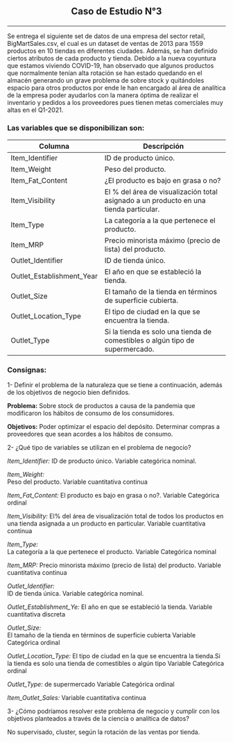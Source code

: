 ## <p style="text-align: center;">**Caso de Estudio N°3**</p>
_____________________________

Se entrega el siguiente set de datos de una empresa del sector retail, BigMartSales.csv, el cual es un dataset de ventas de 2013 para 1559 productos en 10 tiendas en diferentes ciudades. Además, se han definido ciertos atributos de cada producto y tienda. Debido a la  nueva  coyuntura  que  estamos  viviendo  COVID-19,  han  observado  que  algunos productos que normalmente tenían alta rotación se han estado quedando en el almacén generando un grave problema de sobre stock y quitándoles espacio para otros productos por ende le han encargado al área de analítica de la empresa poder ayudarlos con la manera óptima de realizar el inventario y pedidos a los proveedores pues tienen metas comerciales muy altas en el Q1-2021.



### Las variables que se disponibilizan son:

| Columna                   | Descripción                                               |
|---------------------------|-----------------------------------------------------------|
| Item_Identifier           | ID de producto único.                                    |
| Item_Weight               | Peso del producto.                                       |
| Item_Fat_Content          | ¿El producto es bajo en grasa o no?                       |
| Item_Visibility           | El % del área de visualización total asignado a un producto en una tienda particular. |
| Item_Type                 | La categoría a la que pertenece el producto.              |
| Item_MRP                  | Precio minorista máximo (precio de lista) del producto.   |
| Outlet_Identifier         | ID de tienda único.                                      |
| Outlet_Establishment_Year | El año en que se estableció la tienda.                    |
| Outlet_Size               | El tamaño de la tienda en términos de superficie cubierta.|
| Outlet_Location_Type      | El tipo de ciudad en la que se encuentra la tienda.       |
| Outlet_Type               | Si la tienda es solo una tienda de comestibles o algún tipo de supermercado. |



### Consignas:

1-  Definir  el  problema  de  la  naturaleza  que  se  tiene  a  continuación,  además  de  los objetivos de negocio bien definidos.

**Problema:** Sobre stock de productos a causa de la pandemia que modificaron los hábitos de consumo de los consumidores.

**Objetivos:** 
Poder optimizar el espacio del depósito.
Determinar compras a proveedores que sean acordes a los hábitos de consumo.

2- ¿Qué tipo de variables se utilizan en el problema de negocio?


*Item_Identifier:*
ID de producto único.
Variable categórica nominal.


*Item_Weight:*	
Peso del producto. 
Variable cuantitativa continua

*Item_Fat_Content:*	
El producto es bajo en grasa o no?.
Variable Categórica ordinal


*Item_Visibility:*
El% del área de visualización total de todos los productos en una tienda asignada a un producto en particular.
Variable cuantitativa continua


*Item_Type:*	
La categoría a la que pertenece el producto.
Variable Categórica nominal

*Item_MRP:*	
Precio minorista máximo (precio de lista) del producto.
Variable cuantitativa continua
 

*Outlet_Identifier:*	
ID de tienda única.
Variable categórica nominal.


*Outlet_Establishment_Ye:* El año en que se estableció la tienda.
Variable cuantitativa discreta

*Outlet_Size:*	
El tamaño de la tienda en términos de superficie cubierta 
Variable Categórica ordinal


*Outlet_Location_Type:*	
El tipo de ciudad en la que se encuentra la tienda.Si la tienda es solo una tienda de comestibles o algún tipo
Variable Categórica ordinal

*Outlet_Type:* de supermercado
Variable Categórica ordinal

*Item_Outlet_Sales:*
Variable cuantitativa continua



3- ¿Cómo podríamos resolver este problema de negocio y cumplir con los objetivos planteados a través de la ciencia o analítica de datos?

No supervisado, cluster, según la rotación de las ventas por tienda.

